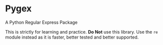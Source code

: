 # Pygex
A Python Regular Express Package

This is strictly for learning and practice. **Do Not** use this library. Use the `re` module instead as it is faster, better tested and better supported.

